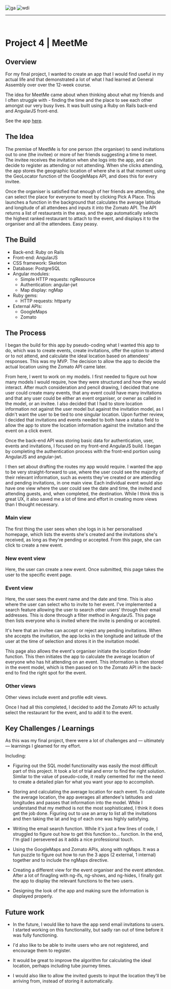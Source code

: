 ![ga](https://cloud.githubusercontent.com/assets/20629455/23824362/2c9817c2-066d-11e7-8988-7b1eefc6d628.jpg)![wdi](https://cloud.githubusercontent.com/assets/20629455/23824363/2ddeaa7e-066d-11e7-8630-f7c890c9f1c1.png)___<br># Project 4 | MeetMe## OverviewFor my final project, I wanted to create an app that I would find useful in my actual life and that demonstrated a lot of what I had learned at General Assembly over over the 12-week course.The idea for MeetMe came about when thinking about what my friends and I often struggle with - finding the time and the place to see each other amongst our very busy lives. It was built using a Ruby on Rails back-end and AngularJS front-end.See the app [here](https://meetme-here.herokuapp.com/).## The IdeaThe premise of MeetMe is for one person (the organiser) to send invitations out to one (the invitee) or more of her friends suggesting a time to meet. The invitee receives the invitation when she logs into the app, and can decide to register as attending or not attending. When she clicks attending, the app stores the geographic location of where she is at that moment using the GeoLocator function of the GoogleMaps API, and does this for every invitee.Once the organiser is satisfied that enough of her friends are attending, she can select the place for everyone to meet by clicking Pick A Place. This launches a function in the background that calculates the average latitude and longitude of all attendees and inputs it into the Zomato API. The API returns a list of restaurants in the area, and the app automatically selects the highest ranked restaurant to attach to the event, and displays it to the organiser and all the attendees. Easy peasy.## The Build* Back-end: Ruby on Rails* Front-end: AngularJS* CSS framework: Skeleton* Database: PostgreSQL* Angular modules:	* Simple HTTP requests: ngResource	* Authentication: angular-jwt	* Map display: ngMap* Ruby gems:	* HTTP requests: httparty* External APIs:	* GoogleMaps	* Zomato## The ProcessI began the build for this app by pseudo-coding what I wanted this app to do, which was to create events, create invitations, offer the option to attend or to not attend, and calculate the ideal location based on attendees' responses. This was my MVP. The decision to allow the app to decide the actual location using the Zomato API came later.From here, I went to work on my models. I first needed to figure out how many models I would require, how they were structured and how they would interact. After much consideration and pencil drawing, I decided that one user could create many events, that any event could have many invitations and that any user could be either an event organiser, or owner as called in the model, or an invitee. I also decided that I had to store location information not against the user model but against the invitation model, as I didn't want the user to be tied to one singular location. Upon further review, I decided that invitations and events needed to both have a status field to allow the app to store the location information against the invitation and the event on a click event.Once the back-end API was storing basic data for authentication, user, events and invitations, I focused on my front-end AngularJS build. I began by completing the authentication process with the front-end portion using AngularJS and angular-jwt. I then set about drafting the routes my app would require. I wanted the app to be very straight-forward to use, where the user could see the majority of their relevant information, such as events they've created or are attending and pending invitations, in one main view. Each individual event would also have one view where the user could see the date and time, the invited and attending guests, and, when completed, the destination. While I think this is great UX, it also saved me a lot of time and effort in creating more views than I thought necessary.### Main viewThe first thing the user sees when she logs in is her personalised homepage, which lists the events she's created and the invitations she's received, as long as they're pending or accepted. From this page, she can click to create a new event.### New event viewHere, the user can create a new event. Once submitted, this page takes the user to the specific event page.### Event viewHere, the user sees the event name and the date and time. This is also where the user can select who to invite to her event. I've implemented a search feature allowing the user to search other users' through their email addresses. This is done through a filter method in AngularJS. This page then lists everyone who is invited where the invite is pending or accepted. 

It's here that an invitee can accept or reject any pending invitations. When she accepts the invitation, the app locks in the longitude and latitude of the user at the time of selection and stores it in the invitation model.This page also allows the event's organiser initiate the location finder function. This then initiates the app to calculate the average location of everyone who has hit attending on an event. This information is then stored in the event model, which is then passed on to the Zomato API in the back-end to find the right spot for the event.### Other viewsOther views include event and profile edit views.Once I had all this completed, I decided to add the Zomato API to actually select the restaurant for the event, and to add it to the event. ## Key Challenges / LearningsAs this was my final project, there were a lot of challenges and — ultimately — learnings I gleamed for my effort.Including:- Figuring out the SQL model functionality was easily the most difficult part of this project. It took a lot of trial and error to find the right solution. Similar to the value of pseudo-code, it really cemented for me the need to create a detailed plan for what you want your app to accomplish.- Storing and calculating the average location for each event. To calculate the average location, the app averages all attendee's latitudes and longitudes and passes that information into the model. While I understand that my method is not the most sophisticated, I think it does get the job done. Figuring out to use an array to list all the invitations and then taking the lat and lng of each one was highly satisfying.- Writing the email search function. While it's just a few lines of code, I struggled to figure out how to get this function to... function. In the end, I'm glad I persevered as it adds a nice professional touch.- Using the GoogleMaps and Zomato APIs, along with ngMaps. It was a fun puzzle to figure out how to run the 3 apps (2 external, 1 internal) together and to include the ngMaps directive. - Creating a different view for the event organiser and the event attendee. After a lot of finagling with ng-ifs, ng-shows, and ng-hides, I finally got the app to display the relevant functions to the two users.- Designing the look of the app and making sure the information is displayed properly.## Future work- In the future, I would like to have the app send email invitations to users. I started working on this functionality, but sadly ran out of time before it was fully functioning.- I'd also like to be able to invite users who are not registered, and encourage them to register.- It would be great to improve the algorithm for calculating the ideal location, perhaps including tube journey times.- I would also like to allow the invited guests to input the location they'll be arriving from, instead of storing it automatically.